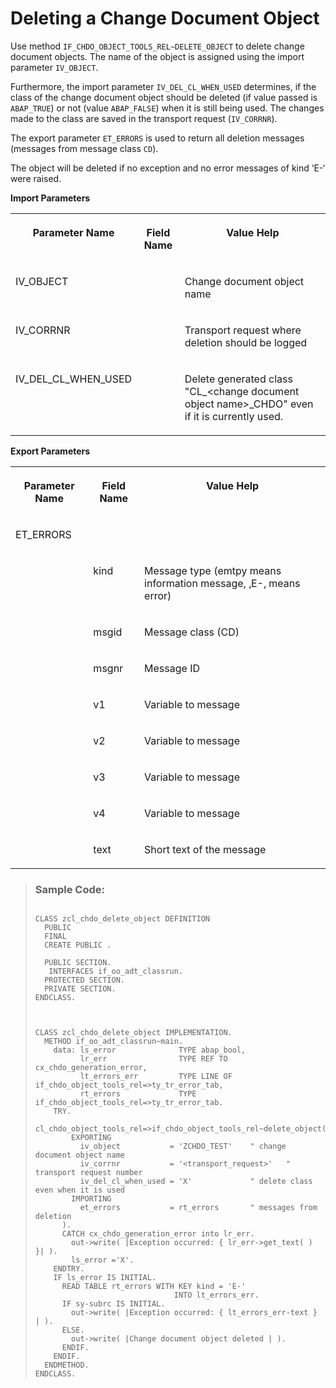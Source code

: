 <!-- loioa30fb84f8b974acb9218c4c6c6e6c587 -->

# Deleting a Change Document Object

Use method `IF_CHDO_OBJECT_TOOLS_REL~DELETE_OBJECT` to delete change document objects. The name of the object is assigned using the import parameter `IV_OBJECT`.

Furthermore, the import parameter `IV_DEL_CL_WHEN_USED` determines, if the class of the change document object should be deleted \(if value passed is `ABAP_TRUE`\) or not \(value `ABAP_FALSE`\) when it is still being used. The changes made to the class are saved in the transport request \(`IV_CORRNR`\).

The export parameter `ET_ERRORS` is used to return all deletion messages \(messages from message class `CD`\).

The object will be deleted if no exception and no error messages of kind ‘E-‘ were raised.

**Import Parameters**


<table>
<tr>
<th valign="top">

Parameter Name



</th>
<th valign="top">

Field Name



</th>
<th valign="top">

Value Help



</th>
</tr>
<tr>
<td valign="top">

IV\_OBJECT



</td>
<td valign="top">

 



</td>
<td valign="top">

Change document object name



</td>
</tr>
<tr>
<td valign="top">

IV\_CORRNR



</td>
<td valign="top">

 



</td>
<td valign="top">

Transport request where deletion should be logged



</td>
</tr>
<tr>
<td valign="top">

IV\_DEL\_CL\_WHEN\_USED



</td>
<td valign="top">

 



</td>
<td valign="top">

Delete generated class "CL\_<change document object name\>\_CHDO" even if it is currently used.



</td>
</tr>
</table>

**Export Parameters**


<table>
<tr>
<th valign="top">

Parameter Name



</th>
<th valign="top">

Field Name



</th>
<th valign="top">

Value Help



</th>
</tr>
<tr>
<td valign="top">

ET\_ERRORS



</td>
<td valign="top">

 



</td>
<td valign="top">

 



</td>
</tr>
<tr>
<td valign="top">

 



</td>
<td valign="top">

kind



</td>
<td valign="top">

Message type \(emtpy means information message, ‚E-‚ means error\)



</td>
</tr>
<tr>
<td valign="top">

 



</td>
<td valign="top">

msgid



</td>
<td valign="top">

Message class \(CD\)



</td>
</tr>
<tr>
<td valign="top">

 



</td>
<td valign="top">

msgnr



</td>
<td valign="top">

Message ID



</td>
</tr>
<tr>
<td valign="top">

 



</td>
<td valign="top">

v1



</td>
<td valign="top">

Variable to message



</td>
</tr>
<tr>
<td valign="top">

 



</td>
<td valign="top">

v2



</td>
<td valign="top">

Variable to message



</td>
</tr>
<tr>
<td valign="top">

 



</td>
<td valign="top">

v3



</td>
<td valign="top">

Variable to message



</td>
</tr>
<tr>
<td valign="top">

 



</td>
<td valign="top">

v4



</td>
<td valign="top">

Variable to message



</td>
</tr>
<tr>
<td valign="top">

 



</td>
<td valign="top">

text



</td>
<td valign="top">

Short text of the message



</td>
</tr>
</table>

> ### Sample Code:  
> ```abap
> 
> CLASS zcl_chdo_delete_object DEFINITION
>   PUBLIC
>   FINAL
>   CREATE PUBLIC .
> 
>   PUBLIC SECTION.
>    INTERFACES if_oo_adt_classrun.
>   PROTECTED SECTION.
>   PRIVATE SECTION.
> ENDCLASS.
> 
> 
> 
> CLASS zcl_chdo_delete_object IMPLEMENTATION.
>   METHOD if_oo_adt_classrun~main.
>     data: ls_error              TYPE abap_bool,
>           lr_err                TYPE REF TO cx_chdo_generation_error,
>           lt_errors_err         TYPE LINE OF if_chdo_object_tools_rel=>ty_tr_error_tab,
>           rt_errors             TYPE if_chdo_object_tools_rel=>ty_tr_error_tab.
>     TRY.
>       cl_chdo_object_tools_rel=>if_chdo_object_tools_rel~delete_object(
>         EXPORTING
>           iv_object           = 'ZCHDO_TEST'    " change document object name
>           iv_corrnr           = '<transport_request>'   " transport request number
>           iv_del_cl_when_used = 'X'             " delete class even when it is used
>         IMPORTING
>           et_errors           = rt_errors       " messages from deletion
>       ).
>       CATCH cx_chdo_generation_error into lr_err.
>         out->write( |Exception occurred: { lr_err->get_text( ) }| ).
>         ls_error ='X'.
>     ENDTRY.
>     IF ls_error IS INITIAL.
>       READ TABLE rt_errors WITH KEY kind = 'E-'
>                                INTO lt_errors_err.
>       IF sy-subrc IS INITIAL.
>         out->write( |Exception occurred: { lt_errors_err-text } | ).
>       ELSE.
>         out->write( |Change document object deleted | ).
>       ENDIF.
>     ENDIF.
>   ENDMETHOD.
> ENDCLASS.
> 
> ```

